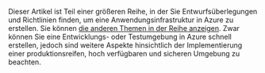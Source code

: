 Dieser Artikel ist Teil einer größeren Reihe, in der Sie Entwurfsüberlegungen und Richtlinien finden, um eine Anwendungsinfrastruktur in Azure zu erstellen. Sie können [die anderen Themen in der Reihe anzeigen](#next-steps). Zwar können Sie eine Entwicklungs- oder Testumgebung in Azure schnell erstellen, jedoch sind weitere Aspekte hinsichtlich der Implementierung einer produktionsreifen, hoch verfügbaren und sicheren Umgebung zu beachten.



<!--HONumber=Nov16_HO3-->


